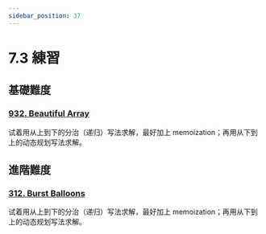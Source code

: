 ```yaml
---
sidebar_position: 37
---
```


# 7.3 練習

## 基礎難度

### [932. Beautiful Array](https://leetcode.com/problems/beautiful-array/)

试着用从上到下的分治（递归）写法求解，最好加上 memoization；再用从下到上的动态规划写法求解。

## 進階難度

### [312. Burst Balloons](https://leetcode.com/problems/burst-balloons/)

试着用从上到下的分治（递归）写法求解，最好加上 memoization；再用从下到上的动态规划写法求解。